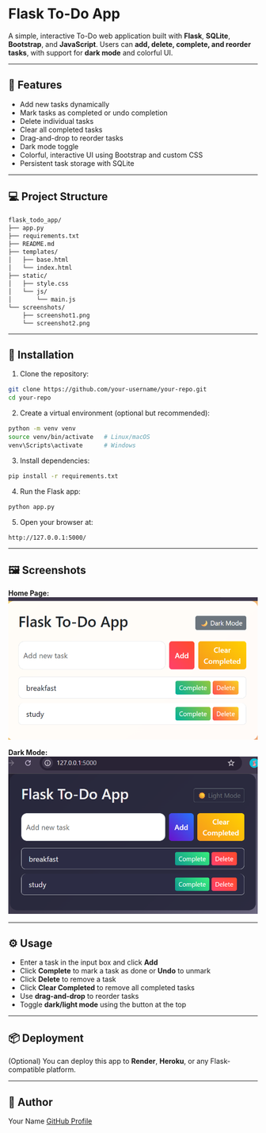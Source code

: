 # Flask To-Do App

A simple, interactive To-Do web application built with **Flask**, **SQLite**, **Bootstrap**, and **JavaScript**. Users can **add, delete, complete, and reorder tasks**, with support for **dark mode** and colorful UI.

---

## 📝 Features

* Add new tasks dynamically
* Mark tasks as completed or undo completion
* Delete individual tasks
* Clear all completed tasks
* Drag-and-drop to reorder tasks
* Dark mode toggle
* Colorful, interactive UI using Bootstrap and custom CSS
* Persistent task storage with SQLite

---

## 💻 Project Structure

```
flask_todo_app/
├── app.py
├── requirements.txt
├── README.md
├── templates/
│   ├── base.html
│   └── index.html
├── static/
│   ├── style.css
│   └── js/
│       └── main.js
└── screenshots/
    ├── screenshot1.png
    └── screenshot2.png
```

---

## 🚀 Installation

1. Clone the repository:

```bash
git clone https://github.com/your-username/your-repo.git
cd your-repo
```

2. Create a virtual environment (optional but recommended):

```bash
python -m venv venv
source venv/bin/activate   # Linux/macOS
venv\Scripts\activate      # Windows
```

3. Install dependencies:

```bash
pip install -r requirements.txt
```

4. Run the Flask app:

```bash
python app.py
```

5. Open your browser at:

```
http://127.0.0.1:5000/
```

---

## 🖼 Screenshots

**Home Page:**
![Home Page](images/screenshot2.png)

**Dark Mode:**
![Dark Mode](images/screenshot1.png)

---

## ⚙️ Usage

* Enter a task in the input box and click **Add**
* Click **Complete** to mark a task as done or **Undo** to unmark
* Click **Delete** to remove a task
* Click **Clear Completed** to remove all completed tasks
* Use **drag-and-drop** to reorder tasks
* Toggle **dark/light mode** using the button at the top

---

## 📦 Deployment

(Optional) You can deploy this app to **Render**, **Heroku**, or any Flask-compatible platform.

---

## 📌 Author

Your Name
[GitHub Profile](https://github.com/pawan-2003)





